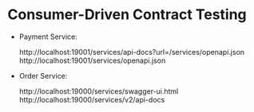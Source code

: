 Consumer-Driven Contract Testing
==============

- Payment Service:

    http://localhost:19001/services/api-docs?url=/services/openapi.json
    http://localhost:19001/services/openapi.json

- Order Service: 

    http://localhost:19000/services/swagger-ui.html
    http://localhost:19000/services/v2/api-docs
